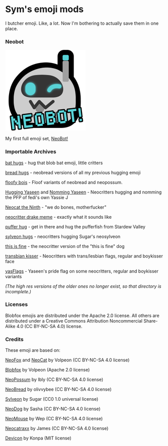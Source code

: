 # Sym's emoji mods

I butcher emoji. Like, a lot. Now I'm bothering to actually save them in one place.

### Neobot

![a blobby gray robot with glowing cyan eyes on a display screen, and an antenna with a cyan light at the tip, winking happily](neobot.png)

My first full emoji set, [NeoBot!](https://github.com/SymTrkl/emoji/releases/tag/neobot)

### Importable Archives

[bat hugs](https://github.com/SymTrkl/emoji/releases/tag/hug_bat) - hug that blob bat emoji, little critters

[bread hugs](https://github.com/SymTrkl/emoji/releases/tag/sylveon_hugs) - neobread versions of all my previous hugging emoji

[floofy bois](https://github.com/SymTrkl/emoji/releases/tag/floofy_bois) - Floof variants of neobread and neopossum.

[Hugging Yaseen](https://github.com/SymTrkl/emoji/releases/tag/yashug1.0) and [Nomming Yaseen](https://github.com/SymTrkl/emoji/releases/tag/nom_yas) - Neocritters hugging and nomming the PFP of fedi's own Yassie J

[Neocat the Ninth](https://github.com/SymTrkl/emoji/releases/tag/neogriddle) - "we do bones, motherfucker"

[neocritter drake meme](https://github.com/SymTrkl/emoji/releases/tag/neocritter_drake) - exactly what it sounds like

[puffer hug](https://github.com/SymTrkl/emoji/releases/tag/puffer_hug) - get in there and hug the pufferfish from Stardew Valley

[sylveon hugs](https://github.com/SymTrkl/emoji/releases/tag/sylveon_hugs) - neocritters hugging Sugar's neosylveon

[this is fine](https://github.com/SymTrkl/emoji/releases/tag/this_is_fine) - the neocritter version of the "this is fine" dog

[transbian kisser](https://github.com/SymTrkl/emoji/releases/tag/transbian_kisser) - Neocritters with trans/lesbian flags, regular and boykisser face

[yasFlags](https://github.com/SymTrkl/emoji/releases/tag/yasFlags) - Yaseen's pride flag on some neocritters, regular and boykisser variants

*(The high res versions of the older ones no longer exist, so that directory is incomplete.)*

### Licenses

Blobfox emojis are distributed under the Apache 2.0 license. All others are distributed under a Creative Commons Attribution Noncommercial Share-Alike 4.0 (CC BY-NC-SA 4.0) license.

### Credits

These emoji are based on:

[NeoFox](https://volpeon.ink/emojis/neofox) and [NeoCat](https://volpeon.ink/emojis/neocat) by Volpeon (CC BY-NC-SA 4.0 license)

[Blobfox](https://volpeon.ink/emojis/blobfox) by Volpeon (Apache 2.0 license)

[NeoPossum](https://skunks.gay/downloads) by Ibly (CC BY-NC-SA 4.0 license)

[NeoBread](https://github.com/olivvybee/emojis/) by olivvybee (CC BY-NC-SA 4.0 license)

[Sylveon](https://git.gay/sugar/sylveon-emotes) by Sugar (CC0 1.0 universal license)

[NeoDog](https://git.gay/moonrabbits/neodog) by Sasha (CC BY-NC-SA 4.0 license)

[NeoMouse](https://git.gay/av70/neomouse/) by Wep (CC BY-NC-SA 4.0 license)

[Neocatraxx](https://codeberg.org/o76923/neomoji) by James (CC BY-NC-SA 4.0 license)

[Devicon](https://devicon.dev/) by Konpa (MIT license)

